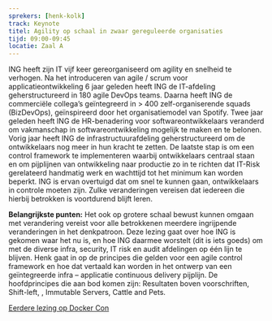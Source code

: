 ```yaml
---
sprekers: [henk-kolk]
track: Keynote
titel: Agility op schaal in zwaar gereguleerde organisaties
tijd: 09:00-09:45
locatie: Zaal A
---
```

ING heeft zijn IT vijf keer gereorganiseerd om agility en snelheid te verhogen. Na het introduceren van agile / scrum voor applicatieontwikkeling 6 jaar geleden heeft ING de IT-afdeling geherstructureerd in 180 agile DevOps teams. Daarna heeft ING de commerciële collega’s geïntegreerd in > 400 zelf-organiserende squads (BizDevOps), geïnspireerd door het organisatiemodel van Spotify.
Twee jaar geleden heeft ING de HR-benadering voor softwareontwikkelaars veranderd om vakmanschap in softwareontwikkeling mogelijk te maken en te belonen. Vorig jaar heeft ING de infrastructuurafdeling geherstructureerd om de ontwikkelaars nog meer in hun kracht te zetten. De laatste stap is om een control framework te implementeren waarbij ontwikkelaars centraal staan en om pijplijnen van ontwikkeling naar productie zo in te richten dat IT-Risk gerelateerd handmatig werk en wachttijd tot het minimum kan worden beperkt. ING is ervan overtuigd dat om snel te kunnen gaan, ontwikkelaars in controle moeten zijn. Zulke veranderingen vereisen dat iedereen die hierbij betrokken is voortdurend blijft leren.

**Belangrijkste punten:**
Het ook op grotere schaal bewust kunnen omgaan met verandering vereist voor alle betrokkenen meerdere ingrijpende veranderingen in het denkpatroon. Deze lezing gaat over hoe ING is gekomen waar het nu is, en hoe ING daarmee worstelt (dit is iets goeds) om met de diverse infra, security, IT risk en audit afdelingen op één lijn te blijven. Henk gaat in op de principes die gelden voor een agile control framework en hoe dat vertaald kan worden in het ontwerp van een geïntegreerde infra – applicatie continuous delivery pijplijn. De hoofdprincipes die aan bod komen zijn: Resultaten boven voorschriften, Shift-left, , Immutable Servers, Cattle and Pets.  


[Eerdere lezing op Docker Con](https://blog.docker.com/2014/12/dockercon-europe-keynote-continuous-delivery-in-the-enterprise-by-henk-kolk-ing/)
